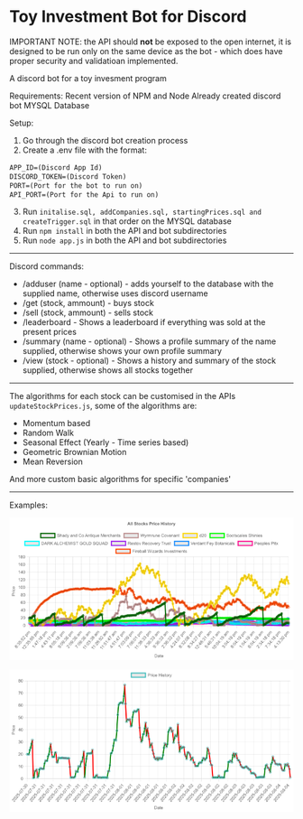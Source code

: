# Toy Investment Bot for Discord

IMPORTANT NOTE: the API should **not** be exposed to the open internet, it is designed to be run only on the same device as the bot - which does have proper security and validatioan implemented.  

A discord bot for a toy invesment program 

Requirements: 
    Recent version of NPM and Node
    Already created discord bot
    MYSQL Database

Setup:
1. Go through the discord bot creation process
2. Create a .env file with the format:
```
APP_ID=(Discord App Id)
DISCORD_TOKEN=(Discord Token)
PORT=(Port for the bot to run on)
API_PORT=(Port for the Api to run on)
```
3. Run `initalise.sql, addCompanies.sql, startingPrices.sql and createTrigger.sql` in that order on the MYSQL database 
4. Run `npm install` in both the API and bot subdirectories
5. Run `node app.js` in both the API and bot subdirectories
---
Discord commands:

- /adduser (name - optional) - adds yourself to the database with the supplied name, otherwise uses discord username
- /get (stock, ammount) - buys stock 
- /sell (stock, ammount) - sells stock
- /leaderboard - Shows a leaderboard if everything was sold at the present prices
- /summary (name - optional) - Shows a profile summary of the name supplied, otherwise shows your own profile summary
- /view (stock - optional) - Shows a history and summary of the stock supplied, otherwise shows all stocks together

---

The algorithms for each stock can be customised in the APIs `updateStockPrices.js`, some of the algorithms are: 
- Momentum based
- Random Walk
- Seasonal Effect (Yearly - Time series based)
- Geometric Brownian Motion
- Mean Reversion

And more custom basic algorithms for specific 'companies'

---

Examples:

![All Prices](api/public/images/all-stocks-history.png)

![WC Prices](api/public/images/price-history-$WC.png)

